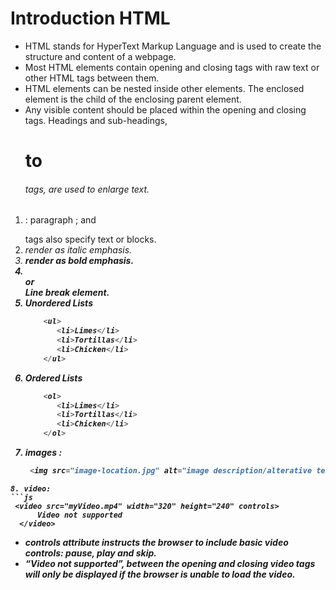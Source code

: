 # Introduction HTML
- HTML stands for HyperText Markup Language and is used to create the structure and content of a webpage.
- Most HTML elements contain opening and closing tags with raw text or other HTML tags between them.
- HTML elements can be nested inside other elements. The enclosed element is the child of the enclosing parent element.
- Any visible content should be placed within the opening and closing <body> tags.
Headings and sub-headings, <h1> to <h6> tags, are used to enlarge text.

1. <p>: paragraph ; <span> and <div> tags also specify text or blocks.
2. <em> render as italic emphasis.
3. <strong> render as bold emphasis.
4. <br> or <br/> Line break element.
5. Unordered Lists <ul></ul>
    ```js
        <ul>
           <li>Limes</li>
           <li>Tortillas</li>
           <li>Chicken</li>
        </ul>
    ```
6. Ordered Lists <ol></ol>
    ```js
        <ol>
           <li>Limes</li>
           <li>Tortillas</li>
           <li>Chicken</li>
        </ol>
    ```
7. images :
   ```js
    <img src="image-location.jpg" alt="image description/alterative text" />
  ```
8. video:
 ```js
   <video src="myVideo.mp4" width="320" height="240" controls>
        Video not supported
    </video>
 ```
 - controls attribute instructs the browser to include basic video controls: pause, play and skip.
 - “Video not supported”, between the opening and closing video tags will only be displayed if the browser is unable to load the video.
